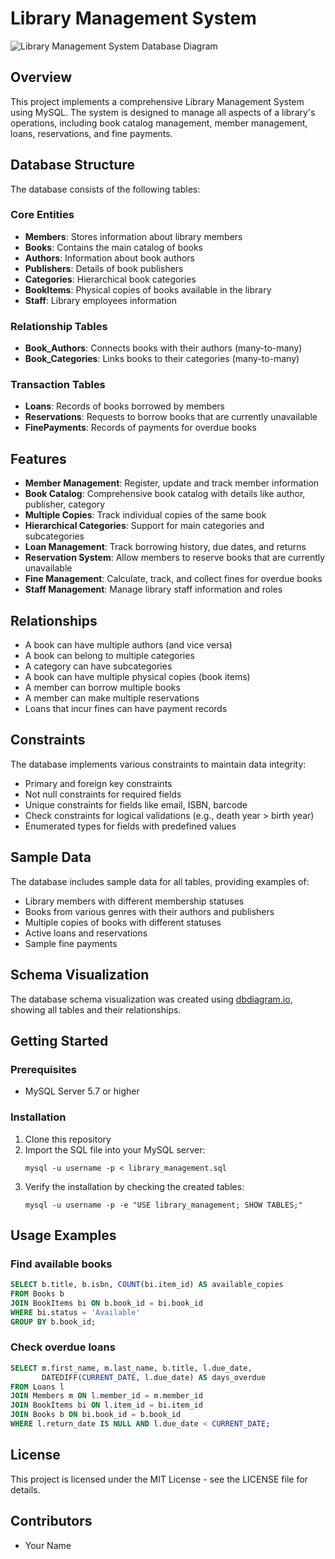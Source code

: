 # Library Management System

![Library Management System Database Diagram](/Untitled.png)

## Overview
This project implements a comprehensive Library Management System using MySQL. The system is designed to manage all aspects of a library's operations, including book catalog management, member management, loans, reservations, and fine payments.

## Database Structure
The database consists of the following tables:

### Core Entities
- **Members**: Stores information about library members
- **Books**: Contains the main catalog of books
- **Authors**: Information about book authors
- **Publishers**: Details of book publishers
- **Categories**: Hierarchical book categories
- **BookItems**: Physical copies of books available in the library
- **Staff**: Library employees information

### Relationship Tables
- **Book_Authors**: Connects books with their authors (many-to-many)
- **Book_Categories**: Links books to their categories (many-to-many)

### Transaction Tables
- **Loans**: Records of books borrowed by members
- **Reservations**: Requests to borrow books that are currently unavailable
- **FinePayments**: Records of payments for overdue books

## Features
- **Member Management**: Register, update and track member information
- **Book Catalog**: Comprehensive book catalog with details like author, publisher, category
- **Multiple Copies**: Track individual copies of the same book
- **Hierarchical Categories**: Support for main categories and subcategories
- **Loan Management**: Track borrowing history, due dates, and returns
- **Reservation System**: Allow members to reserve books that are currently unavailable
- **Fine Management**: Calculate, track, and collect fines for overdue books
- **Staff Management**: Manage library staff information and roles

## Relationships
- A book can have multiple authors (and vice versa)
- A book can belong to multiple categories
- A category can have subcategories
- A book can have multiple physical copies (book items)
- A member can borrow multiple books
- A member can make multiple reservations
- Loans that incur fines can have payment records

## Constraints
The database implements various constraints to maintain data integrity:
- Primary and foreign key constraints
- Not null constraints for required fields
- Unique constraints for fields like email, ISBN, barcode
- Check constraints for logical validations (e.g., death year > birth year)
- Enumerated types for fields with predefined values

## Sample Data
The database includes sample data for all tables, providing examples of:
- Library members with different membership statuses
- Books from various genres with their authors and publishers
- Multiple copies of books with different statuses
- Active loans and reservations
- Sample fine payments

## Schema Visualization
The database schema visualization was created using [dbdiagram.io](https://dbdiagram.io/), showing all tables and their relationships.

## Getting Started

### Prerequisites
- MySQL Server 5.7 or higher

### Installation
1. Clone this repository
2. Import the SQL file into your MySQL server:
   ```
   mysql -u username -p < library_management.sql
   ```
3. Verify the installation by checking the created tables:
   ```
   mysql -u username -p -e "USE library_management; SHOW TABLES;"
   ```

## Usage Examples

### Find available books
```sql
SELECT b.title, b.isbn, COUNT(bi.item_id) AS available_copies
FROM Books b
JOIN BookItems bi ON b.book_id = bi.book_id
WHERE bi.status = 'Available'
GROUP BY b.book_id;
```

### Check overdue loans
```sql
SELECT m.first_name, m.last_name, b.title, l.due_date, 
       DATEDIFF(CURRENT_DATE, l.due_date) AS days_overdue
FROM Loans l
JOIN Members m ON l.member_id = m.member_id
JOIN BookItems bi ON l.item_id = bi.item_id
JOIN Books b ON bi.book_id = b.book_id
WHERE l.return_date IS NULL AND l.due_date < CURRENT_DATE;
```

## License
This project is licensed under the MIT License - see the LICENSE file for details.

## Contributors
- Your Name
